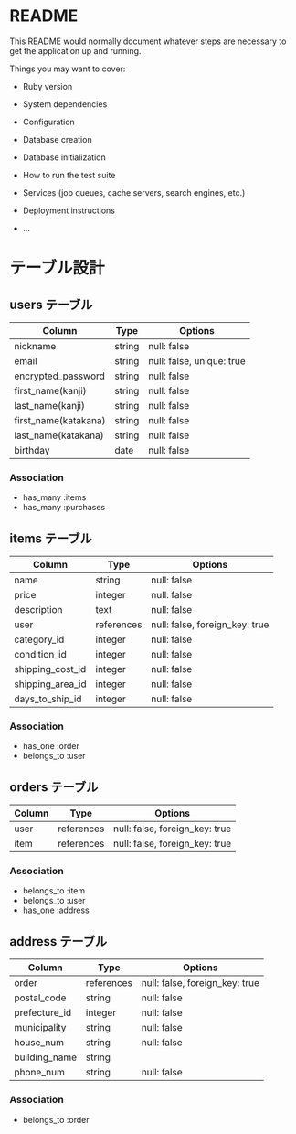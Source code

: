 # README

This README would normally document whatever steps are necessary to get the
application up and running.

Things you may want to cover:

* Ruby version

* System dependencies

* Configuration

* Database creation

* Database initialization

* How to run the test suite

* Services (job queues, cache servers, search engines, etc.)

* Deployment instructions

* ...

# テーブル設計

## users テーブル

| Column               | Type   | Options                   |
| -------------------- | ------ | ------------------------- |
| nickname             | string | null: false               |
| email                | string | null: false, unique: true |
| encrypted_password   | string | null: false               |
| first_name(kanji)    | string | null: false               |
| last_name(kanji)     | string | null: false               |
| first_name(katakana) | string | null: false               |
| last_name(katakana)  | string | null: false               |
| birthday             | date   | null: false               |

### Association

- has_many :items
- has_many :purchases

## items テーブル

| Column           | Type          | Options                        |
| ---------------- | ------------- | ------------------------------ |
| name             | string        | null: false                    |
| price            | integer       | null: false                    |
| description      | text          | null: false                    |
| user             | references    | null: false, foreign_key: true |
| category_id      | integer       | null: false                    |
| condition_id     | integer       | null: false                    |
| shipping_cost_id | integer       | null: false                    |
| shipping_area_id | integer       | null: false                    |
| days_to_ship_id  | integer       | null: false                    |

### Association

- has_one       :order
- belongs_to    :user

## orders テーブル

| Column      | Type       | Options                        |
| ----------- | ---------- | ------------------------------ |
| user        | references | null: false, foreign_key: true |
| item        | references | null: false, foreign_key: true |

### Association

- belongs_to :item
- belongs_to :user
- has_one    :address

## address テーブル

| Column         | Type       | Options                        |
| -------------- | ---------- | ------------------------------ |
| order          | references | null: false, foreign_key: true |
| postal_code    | string     | null: false                    |
| prefecture_id  | integer    | null: false                    |
| municipality   | string     | null: false                    |
| house_num      | string     | null: false                    |
| building_name  | string     |                                |
| phone_num      | string     | null: false                    |

### Association

- belongs_to :order

